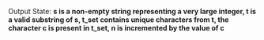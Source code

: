Output State: **s is a non-empty string representing a very large integer, t is a valid substring of s, t_set contains unique characters from t, the character c is present in t_set, n is incremented by the value of c**